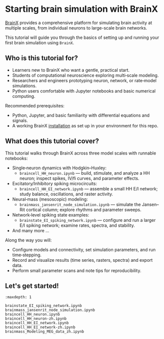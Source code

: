 # Starting brain simulation with BrainX 

[BrainX](https://github.com/chaobrain) provides a comprehensive platform for 
simulating brain activity at multiple scales, from individual neurons to 
large-scale brain networks. 

This tutorial will guide you through the basics of setting up and running 
your first brain simulation using ``BrainX``.


## Who is this tutorial for?

- Learners new to BrainX who want a gentle, practical start.
- Students of computational neuroscience exploring multi‑scale modeling.
- Researchers and engineers prototyping neuron, network, or rate‑model simulations.
- Python users comfortable with Jupyter notebooks and basic numerical computing.

Recommended prerequisites:

- Python, Jupyter, and basic familiarity with differential equations and signals.
- A working BrainX [installation](./install.md) as set up in your environment for this repo.

## What does this tutorial cover?

This tutorial walks through BrainX across three model scales with runnable notebooks:

- Single‑neuron dynamics with Hodgkin–Huxley:
  - `braincell_HH_neuron.ipynb` — build, stimulate, and analyze a HH neuron; inspect spikes, IV/fi curves, and parameter effects.
- Excitatory/Inhibitory spiking microcircuits:
  - `braincell_HH_EI_network.ipynb` — assemble a small HH E/I network; study balance, oscillations, and raster activity.
- Neural‑mass (mesoscopic) modeling:
  - `brainmass_jansenrit_node_simulation.ipynb` — simulate the Jansen–Rit cortical column; explore rhythms and parameter sweeps.
- Network‑level spiking state examples:
  - `brainstate_EI_spiking_network.ipynb` — configure and run a larger E/I spiking network; examine rates, spectra, and stability.
- And many more ...


Along the way you will:

- Configure models and connectivity, set simulation parameters, and run time‑stepping.
- Record and visualize results (time series, rasters, spectra) and export data.
- Perform small parameter scans and note tips for reproducibility.

## Let's get started!

```{toctree}
:maxdepth: 1

brainstate_EI_spiking_network.ipynb
brainmass_jansenrit_node_simulation.ipynb
braincell_HH_neuron.ipynb
braincell_HH_neuron-zh.ipynb
braincell_HH_EI_network.ipynb
braincell_HH_EI_network-zh.ipynb
brainmass_Modeling_MEG_data_zh.ipynb
```

